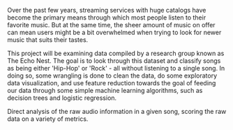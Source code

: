 Over the past few years, streaming services with huge catalogs have become the primary means through which most people listen to their favorite music. But at the same time, the sheer amount of music on offer can mean users might be a bit overwhelmed when trying to look for newer music that suits their tastes.

This project will be examining data compiled by a research group known as The Echo Nest. The goal is to look through this dataset and classify songs as being either 'Hip-Hop' or 'Rock' - all without listening to a single song. In doing so, some wrangling is done to clean the data, do some exploratory data visualization, and use feature reduction towards the goal of feeding our data through some simple machine learning algorithms, such as decision trees and logistic regression.

Direct analysis of the raw audio information in a given song, scoring the raw data on a variety of metrics. 

